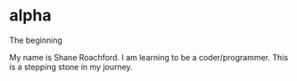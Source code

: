 # alpha
The beginning

My name is Shane Roachford.
I am learning to be a coder/programmer.
This is a stepping stone in my journey.
